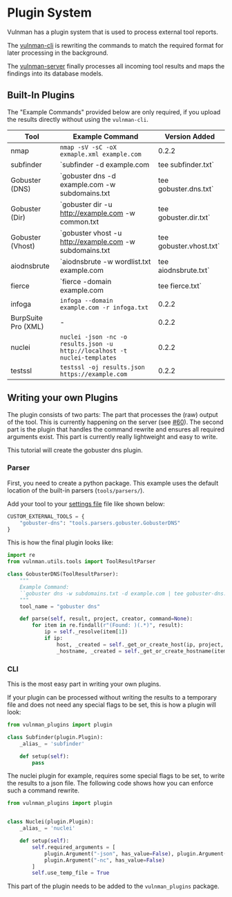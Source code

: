 # Plugin System
Vulnman has a plugin system that is used to process external tool reports.

The [vulnman-cli](https://github.com/vulnman/vulnman-cli) is rewriting the commands to match the required format for later processing in the background.

The [vulnman-server](https://github.com/vulnman/vulnman) finally processes all incoming tool results and maps the findings into its database models.


## Built-In Plugins
The "Example Commands" provided below are only required, if you upload the results directly without using the `vulnman-cli`.

| Tool | Example Command | Version Added |
| --- | ---| --- |
| nmap | `nmap -sV -sC -oX exmaple.xml example.com` | 0.2.2 |
| subfinder | `subfinder -d example.com | tee subfinder.txt` | 0.2.2 |
| Gobuster (DNS) | `gobuster dns -d example.com -w subdomains.txt | tee gobuster.dns.txt` | 0.2.2 |
| Gobuster (Dir) | `gobuster dir -u http://example.com -w common.txt | tee gobuster.dir.txt` | 0.2.2 |
| Gobuster (Vhost) | `gobuster vhost -u http://example.com -w subdomains.txt | tee gobuster.vhost.txt` | 0.2.2 |
| aiodnsbrute | `aiodnsbrute -w wordlist.txt example.com | tee aiodnsbrute.txt` | 0.2.2 |
| fierce | `fierce -domain example.com | tee fierce.txt` | 0.2.2 |
| infoga | `infoga --domain example.com -r infoga.txt` | 0.2.2 |
| BurpSuite Pro (XML) | - | 0.2.2 |
| nuclei | `nuclei -json -nc -o results.json -u http://localhost -t nuclei-templates` | 0.2.2 |
| testssl | `testssl -oj results.json https://example.com` | 0.2.2 |

## Writing your own Plugins
The plugin consists of two parts: 
The part that processes the (raw) output of the tool.
This is currently happening on the server (see [#60](https://github.com/vulnman/vulnman/issues/60)).
The second part is the plugin that handles the command rewrite and ensures all required arguments exist.
This part is currently really lightweight and easy to write.

This tutorial will create the gobuster dns plugin.

### Parser
First, you need to create a python package. This example uses the default location
of the built-in parsers (`tools/parsers/`).

Add your tool to your [settings file](../getting_started/configuration) file like shown below:

```python
CUSTOM_EXTERNAL_TOOLS = {
    "gobuster-dns": "tools.parsers.gobuster.GobusterDNS"
}
```

This is how the final plugin looks like:

```python
import re
from vulnman.utils.tools import ToolResultParser

class GobusterDNS(ToolResultParser):
    """
    Example Command:
    ``gobuster dns -w subdomains.txt -d example.com | tee gobuster-dns.txt``
    """
    tool_name = "gobuster dns"

    def parse(self, result, project, creator, command=None):
        for item in re.findall(r"(Found: )(.*)", result):
            ip = self._resolve(item[1])
            if ip:
                host, _created = self._get_or_create_host(ip, project, creator, command=command)
                _hostname, _created = self._get_or_create_hostname(item[1], host, project, creator, command=command)
```

### CLI
This is the most easy part in writing your own plugins.

If your plugin can be processed without writing the results to a temporary file and does not need any special flags to be set, this is how a plugin will look:

```python
from vulnman_plugins import plugin

class Subfinder(plugin.Plugin):
    _alias_ = 'subfinder'

    def setup(self):
        pass
```


The nuclei plugin for example, requires some special flags to be set, to write the results to a json file.
The following code shows how you can enforce such a command rewrite.

```python
from vulnman_plugins import plugin


class Nuclei(plugin.Plugin):
    _alias_ = 'nuclei'

    def setup(self):
        self.required_arguments = [
            plugin.Argument("-json", has_value=False), plugin.Argument("-o", is_filepath=True),
            plugin.Argument("-nc", has_value=False)
        ]
        self.use_temp_file = True
```

This part of the plugin needs to be added to the ``vulnman_plugins`` package.
